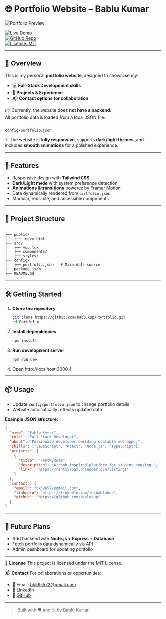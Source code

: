 # 🌐 Portfolio Website – Bablu Kumar

![Portfolio Preview](https://via.placeholder.com/1000x400?text=Portfolio+Preview)

[![Live Demo](https://img.shields.io/badge/🚀-Live%20Demo-blue)](#)  
[![GitHub Repo](https://img.shields.io/badge/-Source%20Code-black?logo=github)](https://github.com/bablukup/Portfolio)  
[![License: MIT](https://img.shields.io/badge/License-MIT-green.svg)](LICENSE)

---

## 📌 Overview

This is my personal **portfolio website**, designed to showcase my:

- 💻 **Full-Stack Development skills**
- 📂 **Projects & Experience**
- 📬 **Contact options for collaboration**

👉 Currently, the website does **not have a backend**.  
All portfolio data is loaded from a local JSON file:

```

config/portfolio.json

```

✨ The website is **fully responsive**, supports **dark/light themes**, and includes **smooth animations** for a polished experience.

---

## 🎨 Features

- Responsive design with **Tailwind CSS**
- **Dark/Light mode** with system preference detection
- **Animations & transitions** powered by Framer Motion
- Data dynamically rendered from `portfolio.json`
- Modular, reusable, and accessible components

---

## 📂 Project Structure

```

├── public/
│   ├── index.html
├── src/
│   ├── App.tsx
│   ├── components/
│   ├── styles/
├── config/
│   ├── portfolio.json   # Main data source
├── package.json
├── README.md

```

---

## 🛠️ Getting Started

1. **Clone the repository**

   ```bash
   git clone https://github.com/bablukup/Portfolio.git
   cd Portfolio
   ```

2. **Install dependencies**

   ```bash
   npm install
   ```

3. **Run development server**

   ```bash
   npm run dev
   ```

4. Open [http://localhost:3000](http://localhost:3000) 🎉

---

## 📦 Usage

- Update `config/portfolio.json` to change portfolio details
- Website automatically reflects updated data

**Example JSON structure:**

```json
{
  "name": "Bablu Kumar",
  "role": "Full-Stack Developer",
  "about": "Passionate developer building scalable web apps.",
  "skills": ["JavaScript", "React", "Node.js", "TypeScript"],
  "projects": [
    {
      "title": "RentMyRoam",
      "description": "Airbnb-inspired platform for student housing.",
      "link": "https://rentmyroam.onrender.com/listings"
    }
  ],
  "contact": {
    "email": "bk596572@gmail.com",
    "linkedin": "https://linkedin.com/in/bablukup",
    "github": "https://github.com/bablukup"
  }
}
```

---

## 🔮 Future Plans

- Add backend with **Node.js + Express + Database**
- Fetch portfolio data dynamically via API
- Admin dashboard for updating portfolio

---

📄 **License**
This project is licensed under the MIT License.

📬 **Contact**
For collaborations or opportunities:

- 📧 Email: [bk596572@gmail.com](mailto:bk596572@gmail.com)
- 💼 [LinkedIn](https://linkedin.com/in/bablukup)
- 🐙 [GitHub](https://github.com/bablukup)

---

> Built with ❤️ and ☕ by Bablu Kumar
